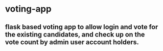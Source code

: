 # voting-app

## flask based voting app to allow login and vote for the existing candidates, and check up on the vote count by admin user account holders.
